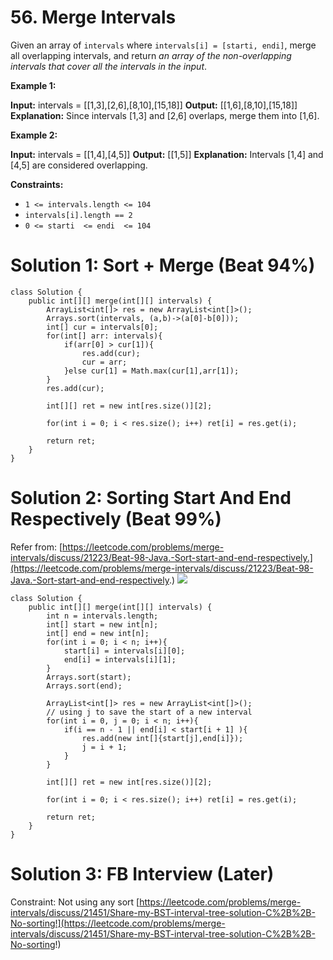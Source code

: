# 56. Merge Intervals
Given an array of  `intervals` where  `intervals[i] = [starti, endi]`, merge all overlapping intervals, and return  _an array of the non-overlapping intervals that cover all the intervals in the input_.

**Example 1:**

**Input:** intervals = [[1,3],[2,6],[8,10],[15,18]]
**Output:** [[1,6],[8,10],[15,18]]
**Explanation:** Since intervals [1,3] and [2,6] overlaps, merge them into [1,6].

**Example 2:**

**Input:** intervals = [[1,4],[4,5]]
**Output:** [[1,5]]
**Explanation:** Intervals [1,4] and [4,5] are considered overlapping.

**Constraints:**

-   `1 <= intervals.length <= 104`
-   `intervals[i].length == 2`
-   `0 <= starti  <= endi  <= 104`

# Solution 1: Sort + Merge (Beat 94%)
```
class Solution {
    public int[][] merge(int[][] intervals) {
        ArrayList<int[]> res = new ArrayList<int[]>();
        Arrays.sort(intervals, (a,b)->(a[0]-b[0]));        
        int[] cur = intervals[0];
        for(int[] arr: intervals){
            if(arr[0] > cur[1]){
                res.add(cur);
                cur = arr;
            }else cur[1] = Math.max(cur[1],arr[1]);
        }
        res.add(cur);
        
        int[][] ret = new int[res.size()][2];
        
        for(int i = 0; i < res.size(); i++) ret[i] = res.get(i);
        
        return ret;
    }
}
```

# Solution 2: Sorting Start And End Respectively (Beat 99%)
Refer from: [https://leetcode.com/problems/merge-intervals/discuss/21223/Beat-98-Java.-Sort-start-and-end-respectively.](https://leetcode.com/problems/merge-intervals/discuss/21223/Beat-98-Java.-Sort-start-and-end-respectively.)
![](https://www.dropbox.com/s/40mmgsb710mqykt/Screenshot%202018-02-09%2018.43.49.png?raw=1)
```
class Solution {
    public int[][] merge(int[][] intervals) {
        int n = intervals.length;
        int[] start = new int[n];
        int[] end = new int[n];
        for(int i = 0; i < n; i++){
            start[i] = intervals[i][0];
            end[i] = intervals[i][1];
        }
        Arrays.sort(start);
        Arrays.sort(end);
        
        ArrayList<int[]> res = new ArrayList<int[]>();
        // using j to save the start of a new interval
        for(int i = 0, j = 0; i < n; i++){
            if(i == n - 1 || end[i] < start[i + 1] ){
                res.add(new int[]{start[j],end[i]});
                j = i + 1;
            }
        }
        
        int[][] ret = new int[res.size()][2];
        
        for(int i = 0; i < res.size(); i++) ret[i] = res.get(i);
        
        return ret;
    }
}
```

# Solution 3: FB Interview (Later)
Constraint: Not using any sort 
[https://leetcode.com/problems/merge-intervals/discuss/21451/Share-my-BST-interval-tree-solution-C%2B%2B-No-sorting!](https://leetcode.com/problems/merge-intervals/discuss/21451/Share-my-BST-interval-tree-solution-C%2B%2B-No-sorting!)
